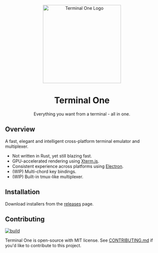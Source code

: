 <p align="center">
    <img width="256" alt="Terminal One Logo" src="https://github.com/kunchenguid/TerminalOne/blob/main/apps/app/assets/icon.png?raw=true">
</p>

<h1 align="center">Terminal One</h1>

<p align="center">
Everything you want from a terminal - all in one. 
</p>

## Overview

A fast, elegant and intelligent cross-platform terminal emulator and multiplexer.

- Not written in Rust, yet still blazing fast.
- GPU-accelerated rendering using [Xterm.js](https://xtermjs.org/).
- Consistent experience across platforms using [Electron](https://www.electronjs.org/).
- (WIP) Multi-chord key bindings.
- (WIP) Built-in tmux-like multiplexer.

## Installation

Download installers from the [releases](https://github.com/kunchenguid/TerminalOne/releases) page.

## Contributing

[![build](https://github.com/kunchenguid/TerminalOne/actions/workflows/build.yml/badge.svg)](https://github.com/kunchenguid/TerminalOne/actions/workflows/build.yml)

Terminal One is open-source with MIT license. See [CONTRIBUTING.md](CONTRIBUTING.md) if you'd like to contribute to this project.
